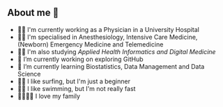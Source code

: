 ## About me 🤙

- 👨‍⚕ I'm currently working as a Physician in a University Hospital
- 🙋‍♂️ I'm specialised in Anesthesiology, Intensive Care Medicine, (Newborn) Emergency Medicine and Telemedicine
- 🙇‍♂️ I'm also studying *Applied Health Informatics and Digital Medicine*
- 🔭 I’m currently working on exploring GitHub
- 🌱 I’m currently learning Biostatistics, Data Management and Data Science
- 🏄‍♂️ I like surfing, but I'm just a beginner
- 🏊‍♂️ I like swimming, but I'm not really fast
- 👨‍👩‍👦‍👦 I love my family
<!--
**howilms/howilms** is a ✨ _special_ ✨ repository because its `README.md` (this file) appears on your GitHub profile.

Here are some ideas to get you started:

- 👯 I’m looking to collaborate on ...
- 🤔 I’m looking for help with ...
- 💬 Ask me about ...
- 📫 How to reach me: ...
- 😄 Pronouns: ...
- ⚡ Fun fact: ...
-->
